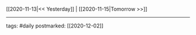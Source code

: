 [[2020-11-13|<< Yesterday]] | [[2020-11-15|Tomorrow >>]]

___
tags: #daily
postmarked: [[2020-12-02]]

